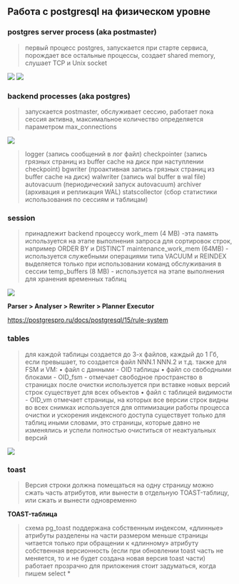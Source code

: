 ## Работа с postgresql на физическом уровне


### postgres server process (aka postmaster)
> первый процесс postgres, запускается при старте сервиса, порождает все остальные процессы, создает shared memory, слушает TCP и Unix socket

<image src="img/server_process.png">

<image src="img/server_process_shared_memory.png">

### backend processes (aka postgres)
> запускается postmaster, обслуживает сессию, работает пока сессия активна, максимальное количество определяется параметром max_connections

<image src="img/server_process_backends.png">


> logger (запись сообщений в лог файл)
> checkpointer (запись грязных страниц из buffer cache на диск при наступлении checkpoint)
> bgwriter (проактивная запись грязных страниц из buffer cache на диск)
> walwriter (запись wal buffer в wal file)
> autovacuum (периодический запуск autovacuum)
> archiver (архивация и репликация WAL)
> statscollector (сбор статистики использования по сессиям и таблицам)


### session

> принадлежит backend процессу
> work_mem (4 MB) -эта память используется на этапе выполнения запроса для сортировок строк, например ORDER BY и DISTINCT
> maintenance_work_mem (64MB) - используется служебными операциями типа VACUUM и REINDEX выделяется только при использовании команд обслуживания в сессии
> temp_buffers (8 MB) - используется на этапе выполнения для хранения временных таблиц


<image src="img/server_process_query.png">

**Parser > Analyser > Rewriter > Planner Executor**

https://postgrespro.ru/docs/postgresql/15/rule-system


### tables

> для каждой таблицы создается до 3-х файлов, каждый до 1 Гб, если превышает, то создается файл NNN.1 NNN.2 и т.д. также для FSM и VM:
> • файл с данными - OID таблицы
> • файл со свободными блоками - OID_fsm - отмечает свободное пространство в страницах после очистки используется при вставке новых версий строк существует для всех объектов
> • файл с таблицей видимости - OID_vm отмечает страницы, на которых все версии строк видны во всех снимках
> используется для оптимизации работы процесса очистки и ускорения индексного доступа существует только для таблиц иными словами, это страницы, которые давно не изменялись и успели полностью
очиститься от неактуальных версий 

<image src="img/server_process_tables.png">


### toast 
> Версия строки должна помещаться на одну страницу
> можно сжать часть атрибутов, или вынести в отдельную TOAST-таблицу, или сжать и вынести одновременно 

**TOAST-таблица**
>  схема pg_toast поддержана собственным индексом, «длинные» атрибуты разделены на части размером меньше страницы
>  читается только при обращении к «длинному» атрибуту собственная версионность (если при обновлении toast часть не меняется, то и не будет создана новая версия toast части)
>  работает прозрачно для приложения
>  стоит задуматься, когда пишем select *
